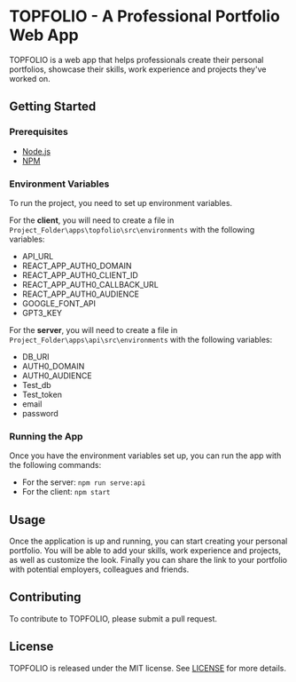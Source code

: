 # TOPFOLIO - A Professional Portfolio Web App

TOPFOLIO is a web app that helps professionals create their personal portfolios, showcase their skills, work experience and projects they've worked on.

## Getting Started

### Prerequisites

* [Node.js](https://nodejs.org/en/)
* [NPM](https://www.npmjs.com/)

### Environment Variables

To run the project, you need to set up environment variables. 

For the **client**, you will need to create a file in `Project_Folder\apps\topfolio\src\environments` with the following variables:

* API_URL 
* REACT_APP_AUTH0_DOMAIN 
* REACT_APP_AUTH0_CLIENT_ID 
* REACT_APP_AUTH0_CALLBACK_URL 
* REACT_APP_AUTH0_AUDIENCE 
* GOOGLE_FONT_API 
* GPT3_KEY 

For the **server**, you will need to create a file in `Project_Folder\apps\api\src\environments` with the following variables:

* DB_URI 
* AUTH0_DOMAIN 
* AUTH0_AUDIENCE 
* Test_db 
* Test_token 
* email 
* password 

### Running the App

Once you have the environment variables set up, you can run the app with the following commands: 

* For the server: `npm run serve:api`
* For the client: `npm start`

## Usage

Once the application is up and running, you can start creating your personal portfolio. You will be able to add your skills, work experience and projects, as well as customize the look. Finally you can share the link to your portfolio with potential employers, colleagues and friends.

## Contributing

To contribute to TOPFOLIO, please submit a pull request.

## License

TOPFOLIO is released under the MIT license. See [LICENSE](LICENSE) for more details.
